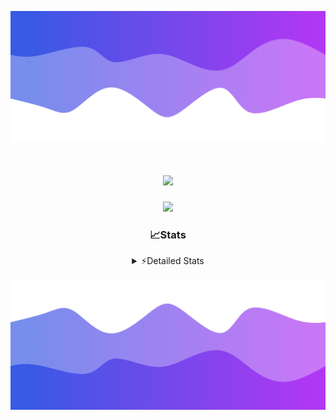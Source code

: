 ![Header](./header.png)
<div align="center">

<h1 align="center">
  <a href="https://git.io/typing-svg">
    <img src="https://readme-typing-svg.herokuapp.com/?lines=Hello,+There!+%F0%9F%91%8B;This+is+chicho.;Owner+on+Ocean;&center=true&size=25">
  </a>
</h1>
  
<p align="center">
  <img src="https://lanyard.cnrad.dev/api/852683595378196480" />
</p>

### 📈Stats
<details>
    <summary> ⚡Detailed Stats</summary>
    <br/>

<!--START_SECTION:waka-->
![Code Time](http://img.shields.io/badge/Code%20Time-767%20hrs%2045%20mins-blue)

![Profile Views](http://img.shields.io/badge/Profile%20Views-1-blue)

**🐱 My GitHub Data** 

> 📦 75.6 kB Used in GitHub's Storage 
 > 
> 🏆 29 Contributions in the Year 2024
 > 
> 🚫 Not Opted to Hire
 > 
> 📜 15 Public Repositories 
 > 
> 🔑 7 Private Repositories 
 > 
**I'm a Night 🦉** 

```text
🌞 Morning                22 commits          █░░░░░░░░░░░░░░░░░░░░░░░░   05.56 % 
🌆 Daytime                54 commits          ███░░░░░░░░░░░░░░░░░░░░░░   13.64 % 
🌃 Evening                172 commits         ███████████░░░░░░░░░░░░░░   43.43 % 
🌙 Night                  148 commits         █████████░░░░░░░░░░░░░░░░   37.37 % 
```
📅 **I'm Most Productive on Tuesday** 

```text
Monday                   24 commits          ██░░░░░░░░░░░░░░░░░░░░░░░   06.06 % 
Tuesday                  108 commits         ███████░░░░░░░░░░░░░░░░░░   27.27 % 
Wednesday                80 commits          █████░░░░░░░░░░░░░░░░░░░░   20.20 % 
Thursday                 55 commits          ███░░░░░░░░░░░░░░░░░░░░░░   13.89 % 
Friday                   42 commits          ███░░░░░░░░░░░░░░░░░░░░░░   10.61 % 
Saturday                 34 commits          ██░░░░░░░░░░░░░░░░░░░░░░░   08.59 % 
Sunday                   53 commits          ███░░░░░░░░░░░░░░░░░░░░░░   13.38 % 
```


📊 **This Week I Spent My Time On** 

```text
🕑︎ Time Zone: America/Argentina/Buenos_Aires

💬 Programming Languages: 
JavaScript               2 hrs 23 mins       █████████░░░░░░░░░░░░░░░░   36.88 % 
Python                   2 hrs 21 mins       █████████░░░░░░░░░░░░░░░░   36.31 % 
HTML                     1 hr 26 mins        ██████░░░░░░░░░░░░░░░░░░░   22.12 % 
YAML                     16 mins             █░░░░░░░░░░░░░░░░░░░░░░░░   04.24 % 
JSON                     1 min               ░░░░░░░░░░░░░░░░░░░░░░░░░   00.41 % 

🔥 Editors: 
VS Code                  6 hrs 28 mins       █████████████████████████   100.00 % 

🐱‍💻 Projects: 
Unknown Project          4 hrs 17 mins       █████████████████░░░░░░░░   66.14 % 
Backend                  1 hr 47 mins        ███████░░░░░░░░░░░░░░░░░░   27.59 % 
chicho                   24 mins             ██░░░░░░░░░░░░░░░░░░░░░░░   06.27 % 

💻 Operating System: 
Mac                      6 hrs 28 mins       █████████████████████████   100.00 % 
```

**I Mostly Code in JavaScript** 

```text
JavaScript               8 repos             ███████░░░░░░░░░░░░░░░░░░   26.67 % 
HTML                     7 repos             ██████░░░░░░░░░░░░░░░░░░░   23.33 % 
C#                       2 repos             ██░░░░░░░░░░░░░░░░░░░░░░░   06.67 % 
SCSS                     1 repo              █░░░░░░░░░░░░░░░░░░░░░░░░   03.33 % 
Batchfile                1 repo              █░░░░░░░░░░░░░░░░░░░░░░░░   03.33 % 
```




 Last Updated on 10/07/2024 07:14:48 UTC
<!--END_SECTION:waka-->
</details>

![Footer](./footer.png)

